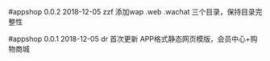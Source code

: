 ﻿#appshop 0.0.2 2018-12-05 zzf
添加wap .web .wachat 三个目录，保持目录完整性

#appshop 0.0.1 2018-12-05 dr
首次更新
APP格式静态网页模版，会员中心+购物商城
